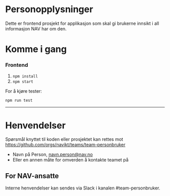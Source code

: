 Personopplysninger
================

Dette er frontend prosjekt for applikasjon som skal gi brukerne innsikt i all informasjon NAV har om den.

# Komme i gang

### Frontend
1. `npm install`
2. `npm start`

For å kjøre tester:

`npm run test`

---

# Henvendelser

Spørsmål knyttet til koden eller prosjektet kan rettes mot https://github.com/orgs/navikt/teams/team-personbruker

* Navn på Person, navn.person@nav.no
* Eller en annen måte for omverden å kontakte teamet på

## For NAV-ansatte

Interne henvendelser kan sendes via Slack i kanalen #team-personbruker.
